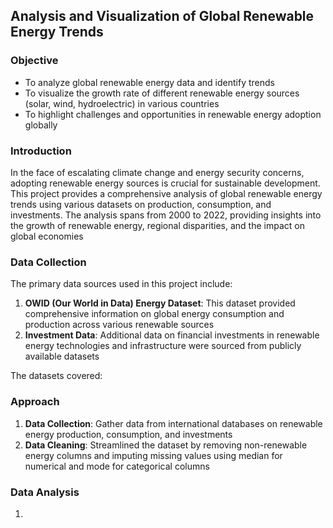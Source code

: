## Analysis and Visualization of Global Renewable Energy Trends

### Objective 

- To analyze global renewable energy data and identify trends
- To visualize the growth rate of different renewable energy sources (solar, wind, hydroelectric) in various countries
- To highlight challenges and opportunities in renewable energy adoption globally


### Introduction 
In the face of escalating climate change and energy security concerns, adopting renewable energy sources is crucial for sustainable development. This project provides a comprehensive analysis of global renewable energy trends using various datasets on production, consumption, and investments. The analysis spans from 2000 to 2022, providing insights into the growth of renewable energy, regional disparities, and the impact on global economies

### Data Collection 
The primary data sources used in this project include:
1. **OWID (Our World in Data) Energy Dataset**: This dataset provided comprehensive information on global energy consumption and production across various renewable sources
2. **Investment Data**: Additional data on financial investments in renewable energy technologies and infrastructure were sourced from publicly available datasets

The datasets covered: 

### Approach 

1. **Data Collection**: Gather data from international databases on renewable energy production, consumption, and investments
2. **Data Cleaning**: Streamlined the dataset by removing non-renewable energy columns and imputing missing values using median for numerical and mode for categorical columns


### Data Analysis 

1. 








